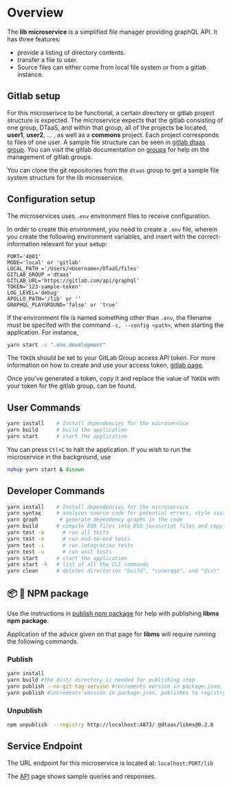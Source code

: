 # Overview

The **lib microservice** is a simplified file manager providing graphQL API.
It has three features:

* provide a listing of directory contents.
* transfer a file to user.
* Source files can either come from local file system or from a gitlab instance.

## Gitlab setup

For this microserivce to be functional,
a certain directory or gitlab project structure is expected.
The microservice expects that the gitlab consisting of one group, DTaaS,
and within that group, all of the projects be located,
**user1**, **user2**, ... , as well as a **commons** project.
Each project corresponds to files of one user.
A sample file structure can be seen in [gitlab dtaas group](https://gitlab.com/dtaas).
You can visit the gitlab documentation on
[groups](https://docs.gitlab.com/ee/user/group/)
for help on the management of gitlab groups.

You can clone the git repositories from the `dtaas` group
to get a sample file system structure for the lib microservice.

## Configuration setup

The microservices uses `.env` environment files to receive configuration.

In order to create this environment, you need to create a `.env` file,
wherein you create the following environment variables,
and insert with the correct-information relevant for your setup:

```env
PORT='4001'
MODE='local' or 'gitlab'
LOCAL_PATH ='/Users/<Username>/DTaaS/files'
GITLAB_GROUP ='dtaas'
GITLAB_URL='https://gitlab.com/api/graphql'
TOKEN='123-sample-token'
LOG_LEVEL='debug'
APOLLO_PATH='/lib' or ''
GRAPHQL_PLAYGROUND='false' or 'true'
```

If the environment file is named something other than `.env`,
the filename must be specifed with the command `-c, --config <path>`,
when starting the application. For instance,

```sh
yarn start -c ".env.development"
```

The `TOKEN` should be set to your GitLab Group access API token.
For more information on how to create and use your access token,
[gitlab page](https://docs.gitlab.com/ee/user/group/settings/group_access_tokens.html).

Once you've generated a token, copy it and replace
the value of `TOKEN` with your token for the gitlab group, can be found.

## User Commands

```bash
yarn install    # Install dependencies for the microservice
yarn build      # build the application
yarn start      # start the application
```

You can press `Ctl+C` to halt the application.
If you wish to run the microservice in the background, use

```bash
nohup yarn start & disown
```

## Developer Commands

```bash
yarn install    # Install dependencies for the microservice
yarn syntax     # analyzes source code for potential errors, style violations, and other issues,
yarn graph       # generate dependency graphs in the code
yarn build      # compile ES6 files into ES5 javascript files and copy them into dist/ directory
yarn test -a      # run all tests
yarn test -e      # run end-to-end tests
yarn test -i      # run integration tests
yarn test -u      # run unit tests
yarn start      # start the application
yarn start -h   # list of all the CLI commands
yarn clean      # deletes directories "build", "coverage", and "dist"
```

## :package: :ship: NPM package

Use the instructions in [publish npm package](../../docs/developer/npm-packages.md) for help
with publishing **libms npm package**.

Application of the advice given on that page for **libms** will require
running the following commands.

### Publish

```bash
yarn install
yarn build #the dist/ directory is needed for publishing step
yarn publish --no-git-tag-version #increments version in package.json, publishes to registry
yarn publish #increments version in package.json, publishes to registry and adds a git tag
```

### Unpublish

```bash
npm unpublish  --registry http://localhost:4873/ @dtaas/libms@0.2.0
```

## Service Endpoint

The URL endpoint for this microservice is located at: `localhost:PORT/lib`

The [API](./API.md) page shows sample queries and responses.
